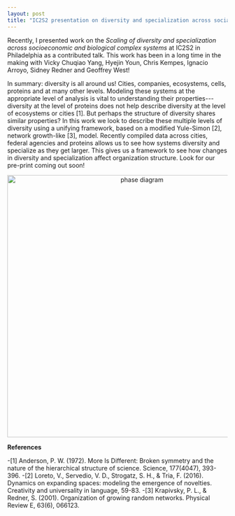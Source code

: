 ```yaml
---
layout: post
title: "IC2S2 presentation on diversity and specialization across social and biological systems"
---
```


Recently, I presented work on the *Scaling of diversity and specialization across socioeconomic and biological complex systems* at IC2S2 in Philadelphia as a contributed talk.
This work has been in a long time in the making with Vicky Chuqiao Yang, Hyejin Youn, Chris Kempes, Ignacio Arroyo, Sidney Redner and
Geoffrey West!

In summary: diversity is all around us! Cities, companies, ecosystems, cells, proteins and at many other levels. Modeling these systems at the appropriate level of analysis is vital to understanding their properties---diversity at the level of proteins does not help describe diversity at the level of ecosystems or cities [1]. But perhaps the structure of diversity shares similar properties? 
In this work we look to describe these multiple levels of diversity using a unifying framework, based on a modified Yule-Simon [2], network growth-like [3], model. Recently compiled data across cities, federal agencies and proteins allows us to see how systems diversity and specialize as they get larger.
This gives us a framework to see how changes in diversity and specialization affect organization structure. Look for our pre-print coming out soon!

<div style="text-align: center;">
  <img src="https://jamesholehouse.github.io/_posts/phase-d.png" alt="phase diagram" title="Phase diagram of model parameters across federal agencies, cities and cells" width="600" height="600">
</div>

**References**

-[1] Anderson, P. W. (1972). More Is Different: Broken symmetry and the nature of the hierarchical structure of science. Science, 177(4047), 393-396.
-[2] Loreto, V., Servedio, V. D., Strogatz, S. H., & Tria, F. (2016). Dynamics on expanding spaces: modeling the emergence of novelties. Creativity and universality in language, 59-83.
-[3] Krapivsky, P. L., & Redner, S. (2001). Organization of growing random networks. Physical Review E, 63(6), 066123.
